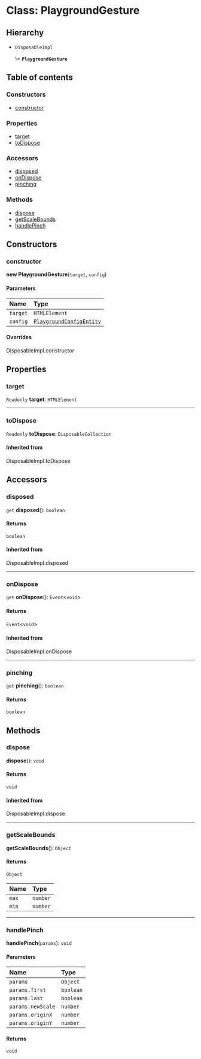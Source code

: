# Class: PlaygroundGesture

## Hierarchy

* `DisposableImpl`

  ↳ **`PlaygroundGesture`**

## Table of contents

### Constructors

* [constructor](/auto-docs/core/classes/PlaygroundGesture.md#constructor)

### Properties

* [target](/auto-docs/core/classes/PlaygroundGesture.md#target)
* [toDispose](/auto-docs/core/classes/PlaygroundGesture.md#todispose)

### Accessors

* [disposed](/auto-docs/core/classes/PlaygroundGesture.md#disposed)
* [onDispose](/auto-docs/core/classes/PlaygroundGesture.md#ondispose)
* [pinching](/auto-docs/core/classes/PlaygroundGesture.md#pinching)

### Methods

* [dispose](/auto-docs/core/classes/PlaygroundGesture.md#dispose)
* [getScaleBounds](/auto-docs/core/classes/PlaygroundGesture.md#getscalebounds)
* [handlePinch](/auto-docs/core/classes/PlaygroundGesture.md#handlepinch)

## Constructors

### constructor

**new PlaygroundGesture**(`target`, `config`)

#### Parameters

| Name | Type |
| :------ | :------ |
| `target` | `HTMLElement` |
| `config` | [`PlaygroundConfigEntity`](/auto-docs/core/classes/PlaygroundConfigEntity.md) |

#### Overrides

DisposableImpl.constructor

## Properties

### target

`Readonly` **target**: `HTMLElement`

***

### toDispose

`Readonly` **toDispose**: `DisposableCollection`

#### Inherited from

DisposableImpl.toDispose

## Accessors

### disposed

`get` **disposed**(): `boolean`

#### Returns

`boolean`

#### Inherited from

DisposableImpl.disposed

***

### onDispose

`get` **onDispose**(): `Event`<`void`>

#### Returns

`Event`<`void`>

#### Inherited from

DisposableImpl.onDispose

***

### pinching

`get` **pinching**(): `boolean`

#### Returns

`boolean`

## Methods

### dispose

**dispose**(): `void`

#### Returns

`void`

#### Inherited from

DisposableImpl.dispose

***

### getScaleBounds

**getScaleBounds**(): `Object`

#### Returns

`Object`

| Name | Type |
| :------ | :------ |
| `max` | `number` |
| `min` | `number` |

***

### handlePinch

**handlePinch**(`params`): `void`

#### Parameters

| Name | Type |
| :------ | :------ |
| `params` | `Object` |
| `params.first` | `boolean` |
| `params.last` | `boolean` |
| `params.newScale` | `number` |
| `params.originX` | `number` |
| `params.originY` | `number` |

#### Returns

`void`
